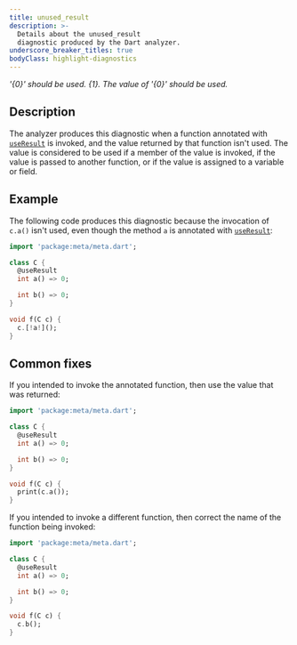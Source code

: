 ```yaml
---
title: unused_result
description: >-
  Details about the unused_result
  diagnostic produced by the Dart analyzer.
underscore_breaker_titles: true
bodyClass: highlight-diagnostics
---
```


_'{0}' should be used. {1}._
_The value of '{0}' should be used._

## Description

The analyzer produces this diagnostic when a function annotated with
[`useResult`][meta-useResult] is invoked, and the value returned by that
function isn't used. The value is considered to be used if a member of the
value is invoked, if the value is passed to another function, or if the
value is assigned to a variable or field.

## Example

The following code produces this diagnostic because the invocation of
`c.a()` isn't used, even though the method `a` is annotated with
[`useResult`][meta-useResult]:

```dart
import 'package:meta/meta.dart';

class C {
  @useResult
  int a() => 0;

  int b() => 0;
}

void f(C c) {
  c.[!a!]();
}
```

## Common fixes

If you intended to invoke the annotated function, then use the value that
was returned:

```dart
import 'package:meta/meta.dart';

class C {
  @useResult
  int a() => 0;

  int b() => 0;
}

void f(C c) {
  print(c.a());
}
```

If you intended to invoke a different function, then correct the name of
the function being invoked:

```dart
import 'package:meta/meta.dart';

class C {
  @useResult
  int a() => 0;

  int b() => 0;
}

void f(C c) {
  c.b();
}
```

[meta-useResult]: https://pub.dev/documentation/meta/latest/meta/useResult-constant.html
